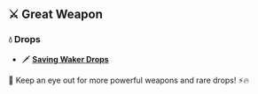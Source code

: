 ## ⚔️ **Great Weapon**  

### 💧 **Drops**  
- 🗡️ **[Saving Waker Drops](Saving%20Waker%20Drops.canvas)**  

🔹 Keep an eye out for more powerful weapons and rare drops! ⚡🔥  

